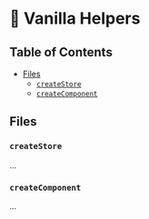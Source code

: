 <!-- omit in toc -->
# 🍦 Vanilla Helpers

<!-- omit in toc -->
## Table of Contents

- [Files](#files)
  - [`createStore`](#createstore)
  - [`createComponent`](#createcomponent)
## Files

### `createStore`

...

### `createComponent`

...